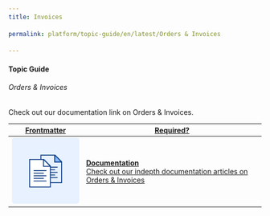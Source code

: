 ```yaml
---
title: Invoices

permalink: platform/topic-guide/en/latest/Orders & Invoices

---
```


#### Topic Guide
###### Orders & Invoices

  Check out our documentation link on Orders & Invoices.



<a class="doc-link" target="_blank" href="https://developer.kore.ai/docs/bots/bot-settings/plan-usage/invoices/">
 

| Frontmatter | Required? |
|-------------|-------------|
| ![alt text](images/docIcon.svg "Title") | **Documentation**  <br /> Check out our indepth documentation articles on Orders & Invoices | 


</a>
